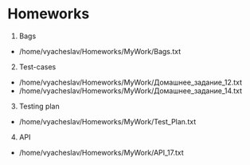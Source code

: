 # Homeworks

1. Bags 
- /home/vyacheslav/Homeworks/MyWork/Bags.txt

2. Test-cases
- /home/vyacheslav/Homeworks/MyWork/Домашнее_задание_12.txt
- /home/vyacheslav/Homeworks/MyWork/Домашнее_задание_14.txt

3. Testing plan
- /home/vyacheslav/Homeworks/MyWork/Test_Plan.txt

4. API
- /home/vyacheslav/Homeworks/MyWork/API_17.txt
